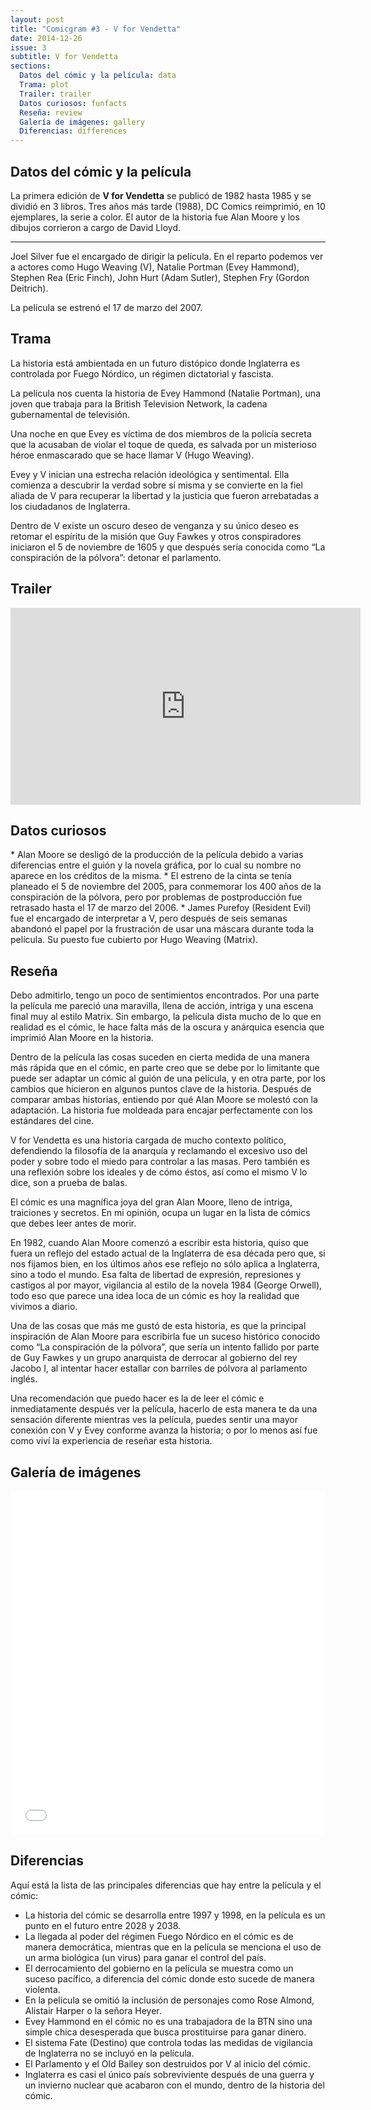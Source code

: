 ```yaml
---
layout: post
title: "Comicgram #3 - V for Vendetta"
date: 2014-12-26
issue: 3
subtitle: V for Vendetta
sections:
  Datos del cómic y la película: data
  Trama: plot
  Trailer: trailer
  Datos curiosos: funfacts
  Reseña: review
  Galería de imágenes: gallery
  Diferencias: differences
---
```


<h2 id="data">Datos del cómic y la película</h2>
La primera edición de <strong>V for Vendetta</strong> se publicó de 1982 hasta 1985 y se dividió en 3 libros. Tres años más tarde (1988), DC Comics reimprimió, en 10 ejemplares, la serie a color. El autor de la historia fue Alan Moore y los dibujos corrieron a cargo de David Lloyd.

<hr>

Joel Silver fue el encargado de dirigir la película. En el reparto podemos ver a actores como Hugo Weaving (V), Natalie Portman (Evey Hammond), Stephen Rea (Eric Finch), John Hurt (Adam Sutler), Stephen Fry (Gordon Deitrich).

La película se estrenó el 17 de marzo del 2007.

<h2 id="plot">Trama</h2>

La historia está ambientada en un futuro distópico donde Inglaterra es controlada por Fuego Nórdico, un régimen dictatorial y fascista.

La película nos cuenta la historia de Evey Hammond (Natalie Portman), una joven que trabaja para la British Television Network, la cadena gubernamental de televisión.

Una noche en que Evey es víctima de dos miembros de la policía secreta que la acusaban de violar el toque de queda, es salvada por un misterioso héroe enmascarado que se hace llamar V (Hugo Weaving).

Evey y V inician una estrecha relación ideológica y sentimental. Ella comienza a descubrir la verdad sobre sí misma y se convierte en la fiel aliada de V para recuperar la libertad y la justicia que fueron arrebatadas a los ciudadanos de Inglaterra.

Dentro de V existe un oscuro deseo de venganza y su único deseo es retomar el espíritu de la misión que Guy Fawkes y otros conspiradores iniciaron el 5 de noviembre de 1605 y que después sería conocida como “La conspiración de la pólvora”: detonar el parlamento.

<h2 id="trailer">Trailer</h2>
<div class="embed-responsive embed-responsive-16by9">
  <iframe width="560" height="315" src="https://www.youtube.com/embed/IHVzzxrPt1c" frameborder="0" allowfullscreen></iframe>
</div>

<h2 id="funfacts">Datos curiosos</h2>
* Alan Moore se desligó de la producción de la película debido a varias diferencias entre el guión y la novela gráfica, por lo cual su nombre no aparece en los créditos de la misma.
* El estreno de la cinta se tenía planeado el 5 de noviembre del 2005, para conmemorar los 400 años de la conspiración de la pólvora, pero por problemas de postproducción fue retrasado hasta el 17 de marzo del 2006.
* James Purefoy (Resident Evil) fue el encargado de interpretar a V, pero después de seis semanas abandonó el papel por la frustración de usar una máscara durante toda la película. Su puesto fue cubierto por Hugo Weaving (Matrix).

<h2 id="review">Reseña</h2>

Debo admitirlo, tengo un poco de sentimientos encontrados. Por una parte la película me pareció una maravilla, llena de acción, intriga y una escena final muy al estilo Matrix. Sin embargo, la película dista mucho de lo que en realidad es el cómic, le hace falta más de la oscura y anárquica esencia que imprimió Alan Moore en la historia.

Dentro de la película las cosas suceden en cierta medida de una manera más rápida que en el cómic, en parte creo que se debe por lo limitante que puede ser adaptar un cómic al guión de una película, y en otra parte, por los cambios que hicieron en algunos puntos clave de la historia. Después de comparar ambas historias, entiendo por qué Alan Moore se molestó con la adaptación. La historia fue moldeada para encajar perfectamente con los estándares del cine.

V for Vendetta es una historia cargada de mucho contexto político, defendiendo la filosofía de la anarquía y reclamando el excesivo uso del poder y sobre todo el miedo para controlar a las masas. Pero también es una reflexión sobre los ideales y de cómo éstos, así como el mismo V lo dice, son a prueba de balas.

El cómic es una magnífica joya del gran Alan Moore, lleno de intriga, traiciones y secretos. En mi opinión, ocupa un lugar en la lista de cómics que debes leer antes de morir.

En 1982, cuando Alan Moore comenzó a escribir esta historia, quiso que fuera un reflejo del estado actual de la Inglaterra de esa década pero que, si nos fijamos bien, en los últimos años ese reflejo no sólo aplica a Inglaterra, sino a todo el mundo. Esa falta de libertad de expresión, represiones y castigos al por mayor, vigilancia al estilo de la novela 1984 (George Orwell), todo eso que parece una idea loca de un cómic es hoy la realidad que vivimos a diario.

Una de las cosas que más me gustó de esta historia, es que la principal inspiración de Alan Moore para escribirla fue un suceso histórico conocido como “La conspiración de la pólvora”, que sería un intento fallido por parte de Guy Fawkes y un grupo anarquista de derrocar al gobierno del rey Jacobo I, al intentar hacer estallar con barriles de pólvora al parlamento inglés.

Una recomendación que puedo hacer es la de leer el cómic e inmediatamente después ver la película, hacerlo de esta manera te da una sensación diferente mientras ves la película, puedes sentir una mayor conexión con V y Evey conforme avanza la historia; o por lo menos así fue como viví la experiencia de reseñar esta historia.

<h2 id="gallery">Galería de imágenes</h2>
<iframe class="imgur-album" width="100%" height="550" frameborder="0" src="//imgur.com/a/v12cN/embed"></iframe>

<h2 id="differences">Diferencias</h2>
Aquí está la lista de las principales diferencias que hay entre la película y el cómic:

* La historia del cómic se desarrolla entre 1997 y 1998, en la película es un punto en el futuro entre 2028 y 2038.
* La llegada al poder del régimen Fuego Nórdico en el cómic es de manera democrática, mientras que en la película se menciona el uso de un arma biológica (un virus) para ganar el control del país.
* El derrocamiento del gobierno en la película se muestra como un suceso pacífico, a diferencia del cómic donde esto sucede de manera violenta.
* En la película se omitió la inclusión de personajes como Rose Almond, Alistair Harper o la señora Heyer.
* Evey Hammond en el cómic no es una trabajadora de la BTN sino una simple chica desesperada que busca prostituirse para ganar dinero.
* El sistema Fate (Destino) que controla todas las medidas de vigilancia de Inglaterra no se incluyó en la película.
* El Parlamento y el Old Bailey son destruidos por V al inicio del cómic.
* Inglaterra es casi el único país sobreviviente después de una guerra y un invierno nuclear que acabaron con el mundo, dentro de la historia del cómic.
